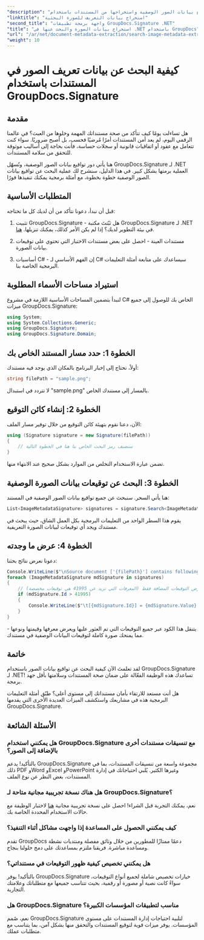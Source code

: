 ```yaml
---
"description": "تعرّف على كيفية البحث عن تواقيع بيانات الصور الوصفية واستخراجها من المستندات باستخدام GroupDocs.Signature لـ .NET. عزز أمان مستنداتك وصحتها في دقائق معدودة."
"linktitle": "استخراج بيانات التعريف للصورة البحثية"
"second_title": "واجهة برمجة تطبيقات GroupDocs.Signature .NET"
"title": "استخراج بيانات الصورة والبحث عنها في .NET باستخدام GroupDocs"
"url": "/ar/net/document-metadata-extraction/search-image-metadata-extraction/"
"weight": 10
---
```


# كيفية البحث عن بيانات تعريف الصور في المستندات باستخدام GroupDocs.Signature

## مقدمة

هل تساءلت يومًا كيف تتأكد من صحة مستنداتك المهمة وخلوها من العبث؟ في عالمنا الرقمي اليوم، لم يعد أمن المستندات أمرًا مُرضيًا فحسب، بل أصبح ضروريًا. سواء كنت تتعامل مع عقود أو اتفاقيات قانونية أو سجلات حساسة، فأنت بحاجة إلى أساليب موثوقة للتحقق من سلامة المستندات.

هنا يأتي دور تواقيع بيانات الصور الوصفية، وتُسهّل GroupDocs.Signature لـ .NET العملية برمتها بشكل كبير. في هذا الدليل، سنشرح لك عملية البحث عن تواقيع بيانات الصور الوصفية خطوة بخطوة، مع أمثلة برمجية يمكنك تنفيذها فورًا.

## المتطلبات الأساسية

قبل أن نبدأ، دعونا نتأكد من أن لديك كل ما تحتاجه:

1. تثبيت GroupDocs.Signature - هل ثبّتتَ مكتبة GroupDocs.Signature لـ .NET في بيئة التطوير لديك؟ إذا لم يكن الأمر كذلك، يمكنك تنزيلها. [هنا](https://releases.groupdocs.com/signature/net/).

2. مستندات العينة - احصل على بعض مستندات الاختبار التي تحتوي على توقيعات بيانات الصورة.

3. أساسيات C# - إن الفهم الأساسي لـ C# سيساعدك على متابعة أمثلة التعليمات البرمجية الخاصة بنا.

## استيراد مساحات الأسماء المطلوبة

لنبدأ بتضمين المساحات الأساسية اللازمة في مشروع C# الخاص بك للوصول إلى جميع ميزات GroupDocs.Signature:

```csharp
using System;
using System.Collections.Generic;
using GroupDocs.Signature;
using GroupDocs.Signature.Domain;
```

## الخطوة 1: حدد مسار المستند الخاص بك

أولاً، نحتاج إلى إخبار البرنامج بالمكان الذي يوجد فيه مستندك:

```csharp
string filePath = "sample.png";
```

لا تتردد في استبدال "sample.png" بالمسار إلى مستندك الخاص.

## الخطوة 2: إنشاء كائن التوقيع

الآن، دعنا نقوم بتهيئة كائن التوقيع من خلال توفير مسار الملف:

```csharp
using (Signature signature = new Signature(filePath))
{
    // سنضيف رمز البحث الخاص بنا هنا في الخطوة التالية
}
```

تضمن عبارة الاستخدام التخلص من الموارد بشكل صحيح عند الانتهاء منها.

## الخطوة 3: البحث عن توقيعات بيانات الصورة الوصفية

هنا يأتي السحر. سنبحث عن جميع تواقيع بيانات الصور الوصفية في المستند:

```csharp
List<ImageMetadataSignature> signatures = signature.Search<ImageMetadataSignature>(SignatureType.Metadata);
```

يقوم هذا السطر الواحد من التعليمات البرمجية بكل العمل الشاق، حيث يبحث في مستندك ويجد أي توقيعات لبيانات الصورة التعريفية.

## الخطوة 4: عرض ما وجدته

دعونا نعرض نتائج بحثنا:

```csharp
Console.WriteLine($"\nSource document ['{filePath}'] contains following signatures.");
foreach (ImageMetadataSignature mdSignature in signatures)
{
    // عرض التوقيعات المضافة فقط (المعرفات التي تزيد عن 41995 هي توقيعات مخصصة)
    if (mdSignature.Id > 41995)
    {
        Console.WriteLine($"\t[{mdSignature.Id}] = {mdSignature.Value} ({mdSignature.Type})");
    }
}
```

يتنقل هذا الكود عبر جميع التوقيعات التي تم العثور عليها ويعرض معرفها وقيمتها ونوعها - مما يمنحك صورة كاملة لتوقيعات البيانات الوصفية في مستندك.

## خاتمة

لقد تعلمتَ الآن كيفية البحث عن تواقيع بيانات الصور باستخدام GroupDocs.Signature لـ .NET! تساعدك هذه الوظيفة الفعّالة على ضمان صحة المستندات وسلامتها بأقل جهد برمجة.

هل أنت مستعد للارتقاء بأمان مستنداتك إلى مستوى أعلى؟ طبّق أمثلة التعليمات البرمجية هذه في مشاريعك واستكشف الميزات العديدة الأخرى التي يقدمها GroupDocs.Signature.

## الأسئلة الشائعة

### هل يمكنني استخدام GroupDocs.Signature مع تنسيقات مستندات أخرى بالإضافة إلى الصور؟

بالتأكيد! يدعم GroupDocs.Signature مجموعة واسعة من تنسيقات المستندات، بما في ذلك PDF وWord وExcel وPowerPoint وغيرها الكثير. يُلبي احتياجاتك في إدارة المستندات، بغض النظر عن نوع الملف.

### هل هناك نسخة تجريبية مجانية متاحة لـ GroupDocs.Signature؟

نعم، يمكنك التجربة قبل الشراء! احصل على نسخة تجريبية مجانية [هنا](https://releases.groupdocs.com/) لاختبار الوظيفة مع حالات الاستخدام المحددة الخاصة بك.

### كيف يمكنني الحصول على المساعدة إذا واجهت مشاكل أثناء التنفيذ؟

تقدم GroupDocs دعمًا ممتازًا للمطورين من خلال وثائق مفصلة ومنتديات نشطة ومساعدة مباشرة. فريقنا ملتزم بمساعدتك على دمج حلولنا بنجاح.

### هل يمكنني تخصيص كيفية ظهور التوقيعات في مستنداتي؟

بالتأكيد! يوفر GroupDocs.Signature خيارات تخصيص شاملة لجميع أنواع التوقيعات، سواءً كانت نصية أو مصورة أو رقمية، بحيث تتناسب جميعها مع متطلباتك وعلامتك التجارية.

### هل GroupDocs.Signature مناسب لتطبيقات المؤسسات الكبيرة؟

نعم، صُمم GroupDocs.Signature لتلبية احتياجات إدارة المستندات على مستوى المؤسسات. يوفر ميزات قوية لتوقيع المستندات والتحقق منها بشكل آمن، بما يتناسب مع متطلبات عملك.